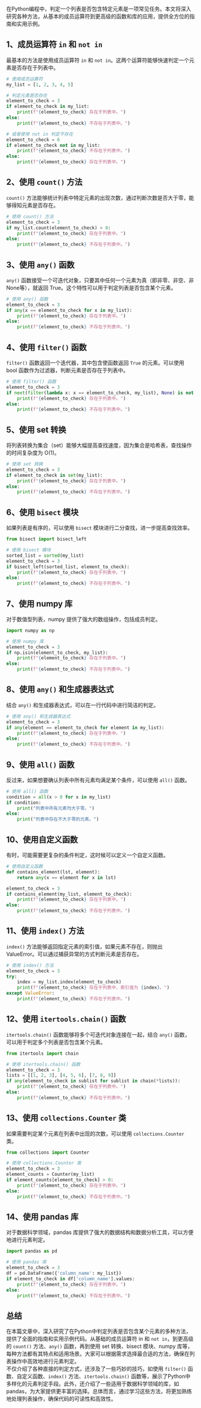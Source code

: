 在Python编程中，判定一个列表是否包含特定元素是一项常见任务。本文将深入研究各种方法，从基本的成员运算符到更高级的函数和库的应用，提供全方位的指南和实用示例。
<a name="Ulqgq"></a>
## 1、成员运算符 `in` 和 `not in`
最基本的方法是使用成员运算符 `in` 和 `not in`。这两个运算符能够快速判定一个元素是否存在于列表中。
```python
# 使用成员运算符
my_list = [1, 2, 3, 4, 5]

# 判定元素是否存在
element_to_check = 3
if element_to_check in my_list:
    print(f"{element_to_check} 存在于列表中。")
else:
    print(f"{element_to_check} 不存在于列表中。")

# 或者使用 not in 判定不存在
element_to_check = 6
if element_to_check not in my_list:
    print(f"{element_to_check} 不存在于列表中。")
else:
    print(f"{element_to_check} 存在于列表中。")
```
<a name="i8zYB"></a>
## 2、使用 `count()` 方法
`count()` 方法能够统计列表中特定元素的出现次数，通过判断次数是否大于零，能够得知元素是否存在。
```python
# 使用 count() 方法
element_to_check = 3
if my_list.count(element_to_check) > 0:
    print(f"{element_to_check} 存在于列表中。")
else:
    print(f"{element_to_check} 不存在于列表中。")
```
<a name="VaHwB"></a>
## 3、使用 `any()` 函数
`any()` 函数接受一个可迭代对象，只要其中任何一个元素为真（即非零、非空、非None等），就返回 True。这个特性可以用于判定列表是否包含某个元素。
```python
# 使用 any() 函数
element_to_check = 3
if any(x == element_to_check for x in my_list):
    print(f"{element_to_check} 存在于列表中。")
else:
    print(f"{element_to_check} 不存在于列表中。")
```
<a name="mptcj"></a>
## 4、使用 `filter()` 函数
`filter()` 函数返回一个迭代器，其中包含使函数返回 `True` 的元素。可以使用 bool 函数作为过滤器，判断元素是否存在于列表中。
```python
# 使用 filter() 函数
element_to_check = 3
if next(filter(lambda x: x == element_to_check, my_list), None) is not None:
    print(f"{element_to_check} 存在于列表中。")
else:
    print(f"{element_to_check} 不存在于列表中。")
```
<a name="aSZsC"></a>
## 5、使用 set 转换
将列表转换为集合（set）能够大幅提高查找速度，因为集合是哈希表，查找操作的时间复杂度为 O(1)。
```python
# 使用 set 转换
element_to_check = 3
if element_to_check in set(my_list):
    print(f"{element_to_check} 存在于列表中。")
else:
    print(f"{element_to_check} 不存在于列表中。")
```
<a name="ZaXff"></a>
## 6、使用 `bisect` 模块
如果列表是有序的，可以使用 `bisect` 模块进行二分查找，进一步提高查找效率。
```python
from bisect import bisect_left

# 使用 bisect 模块
sorted_list = sorted(my_list)
element_to_check = 3
if bisect_left(sorted_list, element_to_check):
    print(f"{element_to_check} 存在于列表中。")
else:
    print(f"{element_to_check} 不存在于列表中。")
```
<a name="Z62Tz"></a>
## 7、使用 numpy 库
对于数值型列表，numpy 提供了强大的数组操作，包括成员判定。
```python
import numpy as np

# 使用 numpy 库
element_to_check = 3
if np.isin(element_to_check, my_list):
    print(f"{element_to_check} 存在于列表中。")
else:
    print(f"{element_to_check} 不存在于列表中。")
```
<a name="K1fQE"></a>
## 8、使用 `any()` 和生成器表达式
结合 `any()` 和生成器表达式，可以在一行代码中进行简洁的判定。
```python
# 使用 any() 和生成器表达式
element_to_check = 3
if any(element == element_to_check for element in my_list):
    print(f"{element_to_check} 存在于列表中。")
else:
    print(f"{element_to_check} 不存在于列表中。")
```
<a name="B2hjK"></a>
## 9、使用 `all()` 函数
反过来，如果想要确认列表中所有元素均满足某个条件，可以使用 `all()` 函数。
```python
# 使用 all() 函数
condition = all(x > 0 for x in my_list)
if condition:
    print("列表中所有元素均大于零。")
else:
    print("列表中存在不大于零的元素。")
```
<a name="Uahoj"></a>
## 10、使用自定义函数
有时，可能需要更复杂的条件判定，这时候可以定义一个自定义函数。
```python
# 使用自定义函数
def contains_element(lst, element):
    return any(x == element for x in lst)

element_to_check = 3
if contains_element(my_list, element_to_check):
    print(f"{element_to_check} 存在于列表中。")
else:
    print(f"{element_to_check} 不存在于列表中。")
```
<a name="WunmP"></a>
## 11、使用 `index()` 方法
`index()` 方法能够返回指定元素的索引值，如果元素不存在，则抛出 ValueError。可以通过捕获异常的方式判断元素是否存在。
```python
# 使用 index() 方法
element_to_check = 3
try:
    index = my_list.index(element_to_check)
    print(f"{element_to_check} 存在于列表中，索引值为 {index}。")
except ValueError:
    print(f"{element_to_check} 不存在于列表中。")
```
<a name="hD5wd"></a>
## 12、使用 `itertools.chain()` 函数
`itertools.chain()` 函数能够将多个可迭代对象连接在一起，结合 `any()` 函数，可以用于判定多个列表是否包含某个元素。
```python
from itertools import chain

# 使用 itertools.chain() 函数
element_to_check = 3
lists = [[1, 2, 3], [4, 5, 6], [7, 8, 9]]
if any(element_to_check in sublist for sublist in chain(*lists)):
    print(f"{element_to_check} 存在于列表中。")
else:
    print(f"{element_to_check} 不存在于列表中。")
```
<a name="reX2H"></a>
## 13、使用 `collections.Counter` 类
如果需要判定某个元素在列表中出现的次数，可以使用 `collections.Counter` 类。
```python
from collections import Counter

# 使用 collections.Counter 类
element_to_check = 3
element_counts = Counter(my_list)
if element_counts[element_to_check] > 0:
    print(f"{element_to_check} 存在于列表中。")
else:
    print(f"{element_to_check} 不存在于列表中。")
```
<a name="mLZxz"></a>
## 14、使用 pandas 库
对于数据科学领域，pandas 库提供了强大的数据结构和数据分析工具，可以方便地进行元素判定。
```python
import pandas as pd

# 使用 pandas 库
element_to_check = 3
df = pd.DataFrame({'column_name': my_list})
if element_to_check in df['column_name'].values:
    print(f"{element_to_check} 存在于列表中。")
else:
    print(f"{element_to_check} 不存在于列表中。")
```
<a name="Y56BG"></a>
## 总结
在本篇文章中，深入研究了在Python中判定列表是否包含某个元素的多种方法，提供了全面的指南和实用示例代码。从基础的成员运算符 in 和 `not in`，到更高级的 `count()` 方法、`any()` 函数，再到使用 set 转换、bisect 模块、numpy 库等，每种方法都有其特点和适用场景。大家可以根据需求选择最合适的方法，确保在列表操作中高效地进行元素判定。<br />不仅介绍了各种直接的判定方式，还涉及了一些巧妙的技巧，如使用 `filter()` 函数、自定义函数、`index()` 方法、`itertools.chain()` 函数等，展示了Python中多样化的元素判定手段。此外，还介绍了一些适用于数据科学领域的库，如 pandas，为大家提供更丰富的选择。总体而言，通过学习这些方法，将更加熟练地处理列表操作，确保代码的可读性和高效性。
